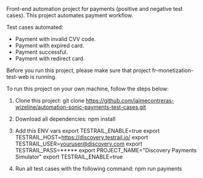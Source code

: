 Front-end automation project for payments (positive and negative test cases). This project automates payment workflow.

Test cases automated:

- Payment with invalid CVV code.
- Payment with expired card.
- Payment successful.
- Payment with redirect card.

Before you run this project, please make sure that project fr-monetization-test-web is running.

To run this project on your own machine, follow the steps below:

1. Clone this project:
   git clone https://github.com/jaimecontreras-wizeline/automation-sonic-payments-test-cases.git

2. Download all dependencies:
   npm install
3. Add this ENV vars
   export TESTRAIL_ENABLE=true
   export TESTRAIL_HOST=https://discovery.testrail.io/
   export TESTRAIL_USER=youruser@discovery.com
   export TESTRAIL_PASS=*****
   export PROJECT_NAME="Discovery Payments Simulator"
   export TESTRAIL_ENABLE=true


4. Run all test cases with the following command:
   npm run payments
